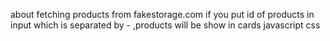 about fetching products from fakestorage.com 
if you put id of products in input which is separated by - ,products will be show in cards 
javascript css 

